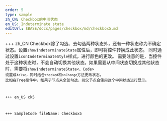 ```yaml
--- 
order: 5
type: sample
zh_CN: Checkbox的中间状态
en_US: Indeterminate state
editUrl: $BASE/docs/pages/checkbox/md/checkbox5.md
---
```


+++ zh_CN
Checkbox除了勾选、去勾选两种状态外，还有一种状态称为不确定状态。设置<Code>showIndeterminateState</Code>属性后，即可将控件转换成此状态。
   同时通过设置<Code>iconIndeterminateStyle</Code>样式，进行颜色的更改。
   需要注意的是，当控件处于这种状态时，不会自动切换其他状态。如果需要从中间状态切换成其他状态时，需要将<Code>showIndeterminateState<、Code>
   设置成<Code>false</Code>，同时结合<Code>checked</Code>和<Code>onChange</Code>方法更改状态。
   比如在Tree控件中，如果子节点未全部勾选，则父节点会使用这个中间状态进行显示。

+++ en_US
ck5

+++ SampleCode
fileName: Checkbox5
